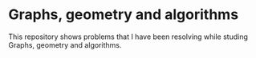 # Graphs, geometry and algorithms
 This repository shows problems that I have been resolving while studing Graphs, geometry and algorithms.
